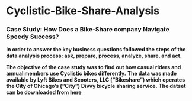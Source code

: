 # Cyclistic-Bike-Share-Analysis
### Case Study: How Does a Bike-Share company Navigate Speedy Success?
**In order to answer the key business questions followed the steps of the data analysis process: ask, prepare, process, analyze,
share, and act.**

**The objective of the case study was to find out how casual riders and annual members use Cyclistic bikes differently.**
**The data was made available by Lyft Bikes and Scooters, LLC (“Bikeshare”) which operates the City of Chicago’s (“City”) Divvy bicycle sharing service.**
**The datset can be downloaded from [here](https://divvy-tripdata.s3.amazonaws.com/index.html)**
